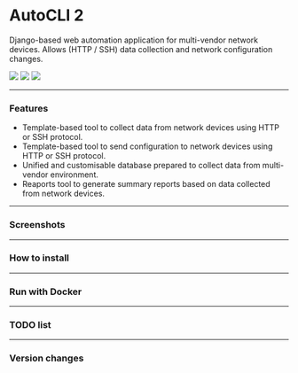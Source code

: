 # AutoCLI 2

Django-based web automation application for multi-vendor network devices. Allows (HTTP / SSH) data collection and network configuration changes.

![](https://img.shields.io/github/stars/Robert-RKKR/AutoCli2-v0.1)
[![](https://img.shields.io/github/forks/Robert-RKKR/AutoCli2-v0.1)](https://github.com/Robert-RKKR/AutoCli2-v0.1/fork)
[![](https://img.shields.io/github/issues/Robert-RKKR/AutoCli2-v0.1)](https://github.com/Robert-RKKR/AutoCli2-v0.1/issues)

------------
### Features

- Template-based tool to collect data from network devices using HTTP or SSH protocol.
- Template-based tool to send configuration to network devices using HTTP or SSH protocol.
- Unified and customisable database prepared to collect data from multi-vendor environment.
- Reaports tool to generate summary reports based on data collected from network devices.

------------
### Screenshots

------------
### How to install

------------
### Run with Docker

------------
### TODO list

------------
### Version changes
